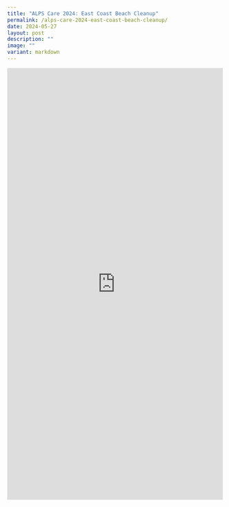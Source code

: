 ```yaml
---
title: "ALPS Care 2024: East Coast Beach Cleanup"
permalink: /alps-care-2024-east-coast-beach-cleanup/
date: 2024-05-27
layout: post
description: ""
image: ""
variant: markdown
---
```

<iframe allow="autoplay; clipboard-write; encrypted-media; picture-in-picture; web-share" allowfullscreen="true" frameborder="0" scrolling="no" style="border:none;overflow:hidden" height="1000" width="500" src="https://www.facebook.com/plugins/post.php?href=https%3A%2F%2Fwww.facebook.com%2Falpshealthcaresupplychain%2Fposts%2Fpfbid0Loj3rzD3KExjYUpYpC4DDdmQzQZhajUnfUdh5u59drZvZMv1DVD7GsH9DeGM3BECl&amp;show_text=true&amp;width=500"></iframe>
